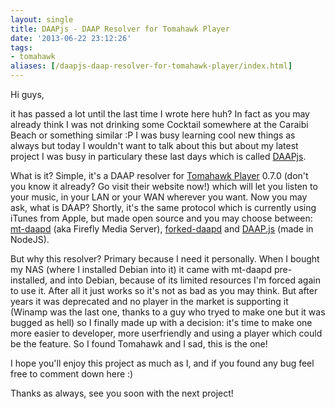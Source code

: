 ```yaml
---
layout: single
title: DAAPjs - DAAP Resolver for Tomahawk Player
date: '2013-06-22 23:12:26'
tags:
- tomahawk
aliases: [/daapjs-daap-resolver-for-tomahawk-player/index.html]
---
```


Hi guys,

it has passed a lot until the last time I wrote here huh? In fact as you may already think I was not drinking some Cocktail somewhere at the Caraibi Beach or something similar :P I was busy learning cool new things as always but today I wouldn't want to talk about this but about my latest project I was busy in particulary these last days which is called [DAAPjs](https://github.com/julianxhokaxhiu/tomahawk-daapjs "A DAAP resolver for Tomahawk made in Javascript").

What is it? Simple, it's a DAAP resolver for [Tomahawk Player](http://www.tomahawk-player.org/ "Tomahawk Player") 0.7.0 (don't you know it already? Go visit their website now!) which will let you listen to your music, in your LAN or your WAN wherever you want. Now you may ask, what is DAAP? Shortly, it's the same protocol which is currently using iTunes from Apple, but made open source and you may choose between: [mt-daapd](http://en.wikipedia.org/wiki/Firefly_Media_Server "mt-daapd aka Firefly Media Server") (aka Firefly Media Server), [forked-daapd](https://github.com/jasonmc/forked-daapd "forked-daapd") and [DAAP.js](https://github.com/hellomatty/daap.js "DAAP Server made up in NodeJS") (made in NodeJS).

But why this resolver? Primary because I need it personally. When I bought my NAS (where I installed Debian into it) it came with mt-daapd pre-installed, and into Debian, because of its limited resources I'm forced again to use it. After all it just works so it's not as bad as you may think. But after years it was deprecated and no player in the market is supporting it (Winamp was the last one, thanks to a guy who tryed to make one but it was bugged as hell) so I finally made up with a decision: it's time to make one more easier to developer, more userfriendly and using a player which could be the feature. So I found Tomahawk and I sad, this is the one!

I hope you'll enjoy this project as much as I, and if you found any bug feel free to comment down here :)

Thanks as always, see you soon with the next project!
